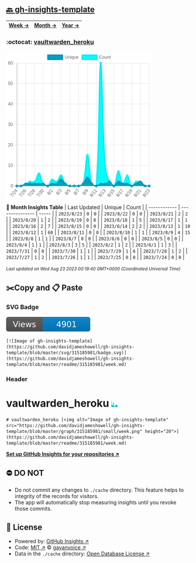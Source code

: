## [🔙 gh-insights-template](https://github.com/davidjameshowell/gh-insights-template)
| [**Week →**](https://github.com/davidjameshowell/gh-insights-template/blob/master/readme/315185981/week.md) | [**Month →**](https://github.com/davidjameshowell/gh-insights-template/blob/master/readme/315185981/month.md) | [**Year →**](https://github.com/davidjameshowell/gh-insights-template/blob/master/readme/315185981/year.md) |
 | ------------ | --------------- | ----- |

### :octocat: [vaultwarden_heroku](https://github.com/davidjameshowell/vaultwarden_heroku)
![Image of gh-insights-template](https://github.com/davidjameshowell/gh-insights-template/blob/master/graph/315185981/large/month.png)

**:calendar: Month Insights Table**
| Last Updated | Unique | Count |
 | ------------ | --------------- | ----- |
 | `2023/8/23` |  `0` | `0` |
 | `2023/8/22` |  `0` | `0` |
 | `2023/8/21` |  `2` | `2` |
 | `2023/8/20` |  `1` | `2` |
 | `2023/8/19` |  `0` | `0` |
 | `2023/8/18` |  `1` | `5` |
 | `2023/8/17` |  `1` | `1` |
 | `2023/8/16` |  `2` | `7` |
 | `2023/8/15` |  `0` | `0` |
 | `2023/8/14` |  `2` | `2` |
 | `2023/8/13` |  `1` | `10` |
 | `2023/8/12` |  `1` | `60` |
 | `2023/8/11` |  `0` | `0` |
 | `2023/8/10` |  `1` | `1` |
 | `2023/8/9` |  `4` | `15` |
 | `2023/8/8` |  `1` | `1` |
 | `2023/8/7` |  `0` | `0` |
 | `2023/8/6` |  `0` | `0` |
 | `2023/8/5` |  `0` | `0` |
 | `2023/8/4` |  `1` | `1` |
 | `2023/8/3` |  `3` | `5` |
 | `2023/8/2` |  `1` | `2` |
 | `2023/8/1` |  `1` | `3` |
 | `2023/7/31` |  `0` | `0` |
 | `2023/7/30` |  `1` | `1` |
 | `2023/7/29` |  `1` | `6` |
 | `2023/7/28` |  `1` | `2` |
 | `2023/7/27` |  `1` | `2` |
 | `2023/7/26` |  `1` | `1` |
 | `2023/7/25` |  `0` | `0` |
 | `2023/7/24` |  `0` | `0` |

<small><i>Last updated on Wed Aug 23 2023 00:19:40 GMT+0000 (Coordinated Universal Time)</i></small>

## ✂️Copy and 📋 Paste
### SVG Badge
[![Image of gh-insights-template](https://github.com/davidjameshowell/gh-insights-template/blob/master/svg/315185981/badge.svg)](https://github.com/davidjameshowell/gh-insights-template/blob/master/readme/315185981/week.md)
```readme
[![Image of gh-insights-template](https://github.com/davidjameshowell/gh-insights-template/blob/master/svg/315185981/badge.svg)](https://github.com/davidjameshowell/gh-insights-template/blob/master/readme/315185981/week.md)
```
### Header
# vaultwarden_heroku [<img alt="Image of gh-insights-template" src="https://github.com/davidjameshowell/gh-insights-template/blob/master/graph/315185981/small/week.png" height="20">](https://github.com/davidjameshowell/gh-insights-template/blob/master/readme/315185981/week.md)
```readme
# vaultwarden_heroku [<img alt="Image of gh-insights-template" src="https://github.com/davidjameshowell/gh-insights-template/blob/master/graph/315185981/small/week.png" height="20">](https://github.com/davidjameshowell/gh-insights-template/blob/master/readme/315185981/week.md)
```
[**Set up GitHub Insights for your repositories ↗️**](https://github.com/gayanvoice/github-insights)
## ⛔ DO NOT
- Do not commit any changes to `./cache` directory. This feature helps to integrity of the records for visitors.
- The app will automatically stop measuring insights until you revoke those commits.
## 📄 License
- Powered by: [GitHub Insights ↗️](https://github.com/gayanvoice/github-insights)
- Code: [MIT ↗️](./LICENSE) © [gayanvoice ↗️](https://github.com/gayanvoice)
- Data in the `./cache` directory: [Open Database License ↗️](https://opendatacommons.org/licenses/odbl/1-0/)